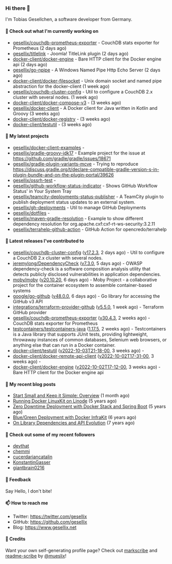 ### Hi there 👋

I'm Tobias Gesellchen, a software developer from Germany.

#### 👷 Check out what I'm currently working on

- [gesellix/couchdb-prometheus-exporter](https://github.com/gesellix/couchdb-prometheus-exporter) - CouchDB stats exporter for Prometheus (2 days ago)
- [gesellix/titlelink](https://github.com/gesellix/titlelink) - Joomla! TitleLink plugin (2 days ago)
- [docker-client/docker-engine](https://github.com/docker-client/docker-engine) - Bare HTTP client for the Docker engine api (2 days ago)
- [gesellix/go-npipe](https://github.com/gesellix/go-npipe) - A Windows Named Pipe Http Echo Server (2 days ago)
- [docker-client/docker-filesocket](https://github.com/docker-client/docker-filesocket) - Unix domain socket and named pipe abstraction for the docker-client (1 week ago)
- [gesellix/couchdb-cluster-config](https://github.com/gesellix/couchdb-cluster-config) - Util to configure a CouchDB 2.x cluster with several nodes. (1 week ago)
- [docker-client/docker-compose-v3](https://github.com/docker-client/docker-compose-v3) -  (3 weeks ago)
- [gesellix/docker-client](https://github.com/gesellix/docker-client) - A Docker client for Java written in Kotlin and Groovy (3 weeks ago)
- [docker-client/docker-registry](https://github.com/docker-client/docker-registry) -  (3 weeks ago)
- [docker-client/testutil](https://github.com/docker-client/testutil) -  (3 weeks ago)

#### 🌱 My latest projects

- [gesellix/docker-client-examples](https://github.com/gesellix/docker-client-examples) - 
- [gesellix/gradle-groovy-jdk17](https://github.com/gesellix/gradle-groovy-jdk17) - Example project for the issue at https://github.com/gradle/gradle/issues/18671
- [gesellix/gradle-plugin-variants-mcve](https://github.com/gesellix/gradle-plugin-variants-mcve) - Trying to reproduce https://discuss.gradle.org/t/declare-compatible-gradle-version-s-in-plugin-bundle-and-on-the-plugin-portal/39626
- [gesellix/ossrh-test](https://github.com/gesellix/ossrh-test) - 
- [gesellix/github-workflow-status-indicator](https://github.com/gesellix/github-workflow-status-indicator) - Shows GitHub Workflow Status&#39; in Your System Tray
- [gesellix/teamcity-deployments-status-publisher](https://github.com/gesellix/teamcity-deployments-status-publisher) - A TeamCity plugin to publish deployment status updates to an external system.
- [gesellix/gh-deployments](https://github.com/gesellix/gh-deployments) - Util to manage GitHub Deployments
- [gesellix/dotfiles](https://github.com/gesellix/dotfiles) - 
- [gesellix/maven-gradle-resolution](https://github.com/gesellix/maven-gradle-resolution) - Example to show different dependency resolution for org.apache.cxf:cxf-rt-ws-security:3.2.11
- [gesellix/terrahelp-github-action](https://github.com/gesellix/terrahelp-github-action) - GitHub Action for opencredo/terrahelp

#### 🔭 Latest releases I've contributed to

- [gesellix/couchdb-cluster-config](https://github.com/gesellix/couchdb-cluster-config) ([v17.2.3](https://github.com/gesellix/couchdb-cluster-config/releases/tag/v17.2.3), 2 days ago) - Util to configure a CouchDB 2.x cluster with several nodes.
- [jeremylong/DependencyCheck](https://github.com/jeremylong/DependencyCheck) ([v7.3.0](https://github.com/jeremylong/DependencyCheck/releases/tag/v7.3.0), 5 days ago) - OWASP dependency-check is a software composition analysis utility that detects publicly disclosed vulnerabilities in application dependencies.
- [moby/moby](https://github.com/moby/moby) ([v20.10.20](https://github.com/moby/moby/releases/tag/v20.10.20), 6 days ago) - Moby Project - a collaborative project for the container ecosystem to assemble container-based systems
- [google/go-github](https://github.com/google/go-github) ([v48.0.0](https://github.com/google/go-github/releases/tag/v48.0.0), 6 days ago) - Go library for accessing the GitHub v3 API
- [integrations/terraform-provider-github](https://github.com/integrations/terraform-provider-github) ([v5.5.0](https://github.com/integrations/terraform-provider-github/releases/tag/v5.5.0), 1 week ago) - Terraform GitHub provider
- [gesellix/couchdb-prometheus-exporter](https://github.com/gesellix/couchdb-prometheus-exporter) ([v30.4.3](https://github.com/gesellix/couchdb-prometheus-exporter/releases/tag/v30.4.3), 2 weeks ago) - CouchDB stats exporter for Prometheus
- [testcontainers/testcontainers-java](https://github.com/testcontainers/testcontainers-java) ([1.17.5](https://github.com/testcontainers/testcontainers-java/releases/tag/1.17.5), 2 weeks ago) - Testcontainers is a Java library that supports JUnit tests, providing lightweight, throwaway instances of common databases, Selenium web browsers, or anything else that can run in a Docker container.
- [docker-client/testutil](https://github.com/docker-client/testutil) ([v2022-10-03T21-18-00](https://github.com/docker-client/testutil/releases/tag/v2022-10-03T21-18-00), 3 weeks ago) - 
- [docker-client/docker-remote-api-client](https://github.com/docker-client/docker-remote-api-client) ([v2022-10-02T17-31-00](https://github.com/docker-client/docker-remote-api-client/releases/tag/v2022-10-02T17-31-00), 3 weeks ago) - 
- [docker-client/docker-engine](https://github.com/docker-client/docker-engine) ([v2022-10-02T17-12-00](https://github.com/docker-client/docker-engine/releases/tag/v2022-10-02T17-12-00), 3 weeks ago) - Bare HTTP client for the Docker engine api

#### 📜 My recent blog posts

- [Start Small and Keep it Simple: Overview](https://www.gesellix.net/post/start-small-keep-it-simple-overview/) (1 month ago)
- [Running Docker LinuxKit on Linode](https://www.gesellix.net/post/running-docker-linuxkit-on-linode/) (5 years ago)
- [Zero Downtime Deployment with Docker Stack and Spring Boot](https://www.gesellix.net/post/zero-downtime-deployment-with-docker-stack-and-spring-boot/) (5 years ago)
- [Blue/Green Deployment with Docker InfraKit](https://www.gesellix.net/post/blue-green-deployment-with-docker-infrakit/) (6 years ago)
- [On Library Dependencies and API Evolution](https://www.gesellix.net/post/choosing-a-library/) (7 years ago)



#### 👯 Check out some of my recent followers

- [devthat](https://github.com/devthat)
- [chemmi](https://github.com/chemmi)
- [cucerdariancatalin](https://github.com/cucerdariancatalin)
- [KonstantinGasser](https://github.com/KonstantinGasser)
- [giantbrain0216](https://github.com/giantbrain0216)

#### 💬 Feedback

Say Hello, I don't bite!

#### 📫 How to reach me

- Twitter: https://twitter.com/gesellix
- GitHub: https://github.com/gesellix
- Blog: https://www.gesellix.net

#### 🙇 Credits

Want your own self-generating profile page? Check out [markscribe](https://github.com/muesli/markscribe)
and [readme-scribe](https://github.com/muesli/readme-scribe) by [@mueslix](https://twitter.com/mueslix)!
